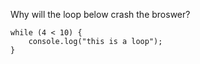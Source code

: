 Why will the loop below crash the broswer?

```
while (4 < 10) {
    console.log("this is a loop");
}

```
